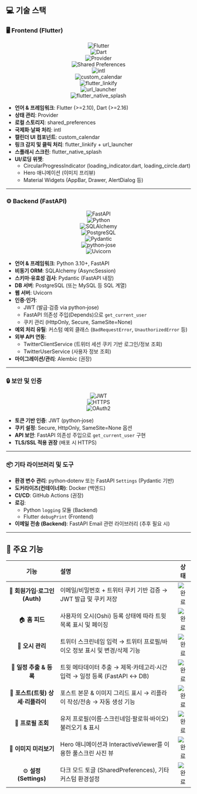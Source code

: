 ## 💻 기술 스택

### 🖥️ Frontend (Flutter)
<div align="center">

![Flutter](https://img.shields.io/badge/Flutter-02569B?style=for-the-badge&logo=flutter&logoColor=white)  
![Dart](https://img.shields.io/badge/Dart-0175C2?style=for-the-badge&logo=dart&logoColor=white)  
![Provider](https://img.shields.io/badge/Provider-FF6F00?style=for-the-badge&logo=flutter&logoColor=white)  
![Shared Preferences](https://img.shields.io/badge/Shared_Preferences-FF4081?style=for-the-badge&logo=flutter&logoColor=white)  
![intl](https://img.shields.io/badge/intl-2196F3?style=for-the-badge&logo=flutter&logoColor=white)  
![custom_calendar](https://img.shields.io/badge/custom__calendar-00BFA5?style=for-the-badge&logo=flutter&logoColor=white)  
![flutter_linkify](https://img.shields.io/badge/flutter__linkify-673AB7?style=for-the-badge&logo=flutter&logoColor=white)  
![url_launcher](https://img.shields.io/badge/url__launcher-F44336?style=for-the-badge&logo=flutter&logoColor=white)  
![flutter_native_splash](https://img.shields.io/badge/flutter__native__splash-007AFF?style=for-the-badge&logo=flutter&logoColor=white)  

</div>

- **언어 & 프레임워크**: Flutter (>=2.10), Dart (>=2.16)  
- **상태 관리**: Provider  
- **로컬 스토리지**: shared_preferences  
- **국제화·날짜 처리**: intl  
- **캘린더 UI 컴포넌트**: custom_calendar  
- **링크 감지 및 클릭 처리**: flutter_linkify + url_launcher  
- **스플래시 스크린**: flutter_native_splash  
- **UI/로딩 위젯**:  
  - CircularProgressIndicator (loading_indicator.dart, loading_circle.dart)  
  - Hero 애니메이션 (이미지 프리뷰)  
  - Material Widgets (AppBar, Drawer, AlertDialog 등)  

---

### ⚙️ Backend (FastAPI)
<div align="center">

![FastAPI](https://img.shields.io/badge/FastAPI-009688?style=for-the-badge&logo=fastapi&logoColor=white)  
![Python](https://img.shields.io/badge/Python_3.10+-3776AB?style=for-the-badge&logo=python&logoColor=white)  
![SQLAlchemy](https://img.shields.io/badge/SQLAlchemy-376E8B?style=for-the-badge&logo=sqlalchemy&logoColor=white)  
![PostgreSQL](https://img.shields.io/badge/PostgreSQL-336791?style=for-the-badge&logo=postgresql&logoColor=white)  
![Pydantic](https://img.shields.io/badge/Pydantic-176F9C?style=for-the-badge&logo=pydantic&logoColor=white)  
![python‐jose](https://img.shields.io/badge/python--jose-000000?style=for-the-badge&logo=json-web-tokens&logoColor=white)  
![Uvicorn](https://img.shields.io/badge/Uvicorn-000000?style=for-the-badge&logo=uvicorn&logoColor=white)  

</div>

- **언어 & 프레임워크**: Python 3.10+, FastAPI  
- **비동기 ORM**: SQLAlchemy (AsyncSession)  
- **스키마·유효성 검사**: Pydantic (FastAPI 내장)  
- **DB 서버**: PostgreSQL (또는 MySQL 등 SQL 계열)  
- **웹 서버**: Uvicorn  
- **인증·인가**:  
  - JWT (발급·검증 via python‐jose)  
  - FastAPI 의존성 주입(Depends)으로 `get_current_user`  
  - 쿠키 관리 (HttpOnly, Secure, SameSite=None)  
- **예외 처리 유틸**: 커스텀 예외 클래스 (`BadRequestError`, `UnauthorizedError` 등)  
- **외부 API 연동**:  
  - TwitterClientService (트위터 세션 쿠키 기반 로그인/정보 조회)  
  - TwitterUserService (사용자 정보 조회)  
- **마이그레이션/관리**: Alembic (권장)  

---

### 🔒 보안 및 인증
<div align="center">

![JWT](https://img.shields.io/badge/JWT-000000?style=for-the-badge&logo=json-web-tokens&logoColor=white)  
![HTTPS](https://img.shields.io/badge/HTTPS-4285F4?style=for-the-badge&logo=lock&logoColor=white)  
![OAuth2](https://img.shields.io/badge/OAuth2-0C6CF2?style=for-the-badge&logo=oauth&logoColor=white)  

</div>

- **토큰 기반 인증**: JWT (python‐jose)  
- **쿠키 설정**: Secure, HttpOnly, SameSite=None 옵션  
- **API 보안**: FastAPI 의존성 주입으로 `get_current_user` 구현  
- **TLS/SSL 적용 권장** (배포 시 HTTPS)  

---

### 📦 기타 라이브러리 및 도구
- **환경 변수 관리**: python‐dotenv 또는 FastAPI `Settings` (Pydantic 기반)  
- **도커라이즈(컨테이너화)**: Docker (백엔드)  
- **CI/CD**: GitHub Actions (권장)  
- **로깅**:  
  - Python `logging` 모듈 (Backend)  
  - Flutter `debugPrint` (Frontend)  
- **이메일 전송 (Backend)**: FastAPI Email 관련 라이브러리 (추후 필요 시)  

---

## 🌳 주요 기능

<div align="center">

| 기능 | 설명 | 상태 |
|:---:|:----------------------------|:---:|
| 🔐 **회원가입·로그인 (Auth)** | 이메일/비밀번호 + 트위터 쿠키 기반 검증 → JWT 발급 및 쿠키 저장 | ![완료](https://img.shields.io/badge/완료-28a745?style=flat-square) |
| 🏠 **홈 피드** | 사용자의 오시(Oshi) 등록 상태에 따라 트윗 목록 표시 및 페이징 | ![완료](https://img.shields.io/badge/완료-28a745?style=flat-square) |
| 💖 **오시 관리** | 트위터 스크린네임 입력 → 트위터 프로필/바이오 정보 표시 및 변경/삭제 기능 | ![완료](https://img.shields.io/badge/완료-28a745?style=flat-square) |
| 📆 **일정 추출 & 등록** | 트윗 메타데이터 추출 → 제목·카테고리·시간 입력 → 일정 등록 (FastAPI ↔ DB) | ![완료](https://img.shields.io/badge/완료-28a745?style=flat-square) |
| 📱 **포스트(트윗) 상세·리플라이** | 포스트 본문 & 이미지 그리드 표시 → 리플라이 작성/전송 → 자동 생성 기능 | ![완료](https://img.shields.io/badge/완료-28a745?style=flat-square) |
| 👤 **프로필 조회** | 유저 프로필(이름·스크린네임·팔로워·바이오) 불러오기 & 표시 | ![완료](https://img.shields.io/badge/완료-28a745?style=flat-square) |
| 📸 **이미지 미리보기** | Hero 애니메이션과 InteractiveViewer를 이용한 풀스크린 사진 뷰 | ![완료](https://img.shields.io/badge/완료-28a745?style=flat-square) |
| ⚙️ **설정 (Settings)** | 다크 모드 토글 (SharedPreferences), 기타 커스텀 환경설정 | ![완료](https://img.shields.io/badge/완료-28a745?style=flat-square) |

</div>
